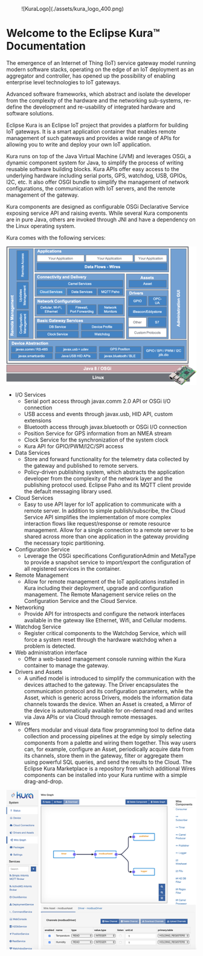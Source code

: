<figure markdown>
  ![KuraLogo](./assets/kura_logo_400.png)
  <figcaption></figcaption>
</figure>

# Welcome to the Eclipse Kura™ Documentation

The emergence of an Internet of Thing (IoT) service gateway model running modern software stacks, operating on the edge of an IoT deployment as an aggregator and controller, has opened up the possibility of enabling enterprise level technologies to IoT gateways.

Advanced software frameworks, which abstract and isolate the developer from the complexity of the hardware and the networking sub-systems, re-define the development and re-usability of integrated hardware and software solutions.

Eclipse Kura is an Eclipse IoT project that provides a platform for building IoT gateways. It is a smart application container that enables remote management of such gateways and provides a wide range of APIs for allowing you to write and deploy your own IoT application.

Kura runs on top of the Java Virtual Machine (JVM) and leverages OSGi, a dynamic component system for Java, to simplify the process of writing reusable software building blocks. Kura APIs offer  easy access to the underlying hardware including serial ports, GPS, watchdog, USB, GPIOs, I2C, etc. It also offer OSGI bundle to simplify the management of network configurations, the communication with IoT servers, and the remote management of the gateway.

Kura components are designed as configurable OSGi Declarative Service exposing service API and raising events. While several Kura components are in pure Java, others are invoked through JNI and have a dependency on the Linux operating system.

Kura comes with the following services:

![Intro](./getting-started/images/intro.png)

* I/O Services
	* Serial port access through javax.comm 2.0 API or OSGi I/O connection
    *  USB access and events through javax.usb, HID API, custom extensions
    *  Bluetooth access through javax.bluetooth or OSGi I/O connection
    *  Position Service for GPS information from an NMEA stream
    *  Clock Service for the synchronization of the system clock
    *  Kura API for GPIO/PWM/I2C/SPI access
* Data Services
    * Store and forward functionality for the telemetry data collected by the gateway and published to remote servers.
    * Policy-driven publishing system, which abstracts the application developer from the complexity of the network layer and the
	publishing protocol used. Eclipse Paho and its MQTT client provide the default messaging library used.
* Cloud Services
    * Easy to use API layer for IoT application to communicate with a remote server. In addition to simple publish/subscribe,
      the Cloud Service API simplifies the implementation of more complex interaction flows like request/response or remote resource management.
      Allow for a single connection to a remote server to be shared across more than one application in the gateway providing the necessary topic partitioning.
* Configuration Service
    * Leverage the OSGi specifications ConfigurationAdmin and MetaType to provide a snapshot service to import/export the configuration of all registered services in the container.
* Remote Management
    * Allow for remote management of the IoT applications installed in Kura including their deployment, upgrade and configuration management. The Remote Management
      service relies on the Configuration Service and the Cloud Service.
* Networking
    * Provide API for introspects and configure the network interfaces available in the gateway like Ethernet, Wifi, and Cellular modems.
* Watchdog Service
    * Register critical components to the Watchdog Service, which will force a system reset through the hardware watchdog when a problem is detected.
* Web administration interface
    * Offer a web-based management console running within the Kura container to manage the gateway.
* Drivers and Assets
    * A unified model is introduced to simplify the communication with the devices attached to the gateway. The Driver encapsulates the communication protocol and its configuration parameters, while the Asset, which is generic across Drivers, models the information data channels towards the device. When an Asset is created, a Mirror of the device is automatically available for on-demand read and writes via Java APIs or via Cloud through remote messages.
* Wires
    * Offers modular and visual data flow programming tool to define data collection and processing pipelines at the edge by simply selecting components from a palette and wiring them together. This way users can, for example, configure an Asset, periodically acquire data from its channels, store them in the gateway, filter or aggregate them using powerful SQL queries, and send the results to the Cloud. The Eclipse Kura Marketplace is a repository from which additional Wires components can be installed into your Kura runtime with a simple drag-and-drop.

![Wires](./getting-started/images/wires.png)
